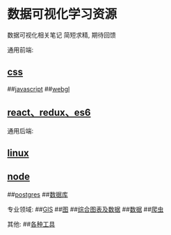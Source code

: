 # 数据可视化学习资源

数据可视化相关笔记
简短求精, 期待回馈


通用前端:

## [css]('/css.md')
##[javascript]('./javascript.md')
##[webgl]('./webgl.md')
## [react、redux、es6]('./react_redux_es6.md')

通用后端:
## [linux]('./linux.md')
## [node]('./node.md')
##[postgres]('./postgres.md')
##[数据库]('./db.md')

专业领域:
##[GIS]('./gis.md')
##[图]('./graph.md')
##[综合图表及数据]('./chart')
##[数据]('./data')
##[爬虫]('./spider')

其他: 
##[各种工具]('./tools')
